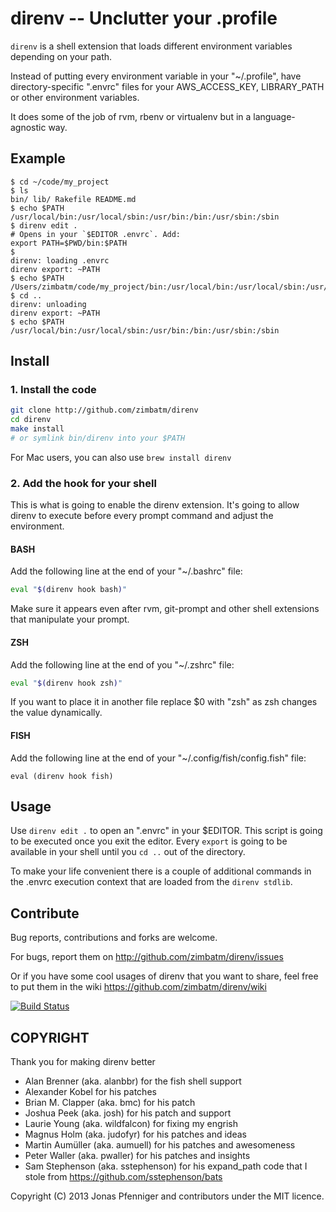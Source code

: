 direnv -- Unclutter your .profile
=================================

`direnv` is a shell extension that loads different environment variables
depending on your path.

Instead of putting every environment variable in your "~/.profile", have
directory-specific ".envrc" files for your AWS_ACCESS_KEY, LIBRARY_PATH or
other environment variables.

It does some of the job of rvm, rbenv or virtualenv but in a
language-agnostic way.

## Example

```
$ cd ~/code/my_project
$ ls
bin/ lib/ Rakefile README.md
$ echo $PATH
/usr/local/bin:/usr/local/sbin:/usr/bin:/bin:/usr/sbin:/sbin
$ direnv edit .
# Opens in your `$EDITOR .envrc`. Add:
export PATH=$PWD/bin:$PATH
$
direnv: loading .envrc
direnv export: ~PATH
$ echo $PATH
/Users/zimbatm/code/my_project/bin:/usr/local/bin:/usr/local/sbin:/usr/bin:/bin:/usr/sbin:/sbin
$ cd ..
direnv: unloading
direnv export: ~PATH
$ echo $PATH
/usr/local/bin:/usr/local/sbin:/usr/bin:/bin:/usr/sbin:/sbin
```

## Install

### 1. Install the code

```bash
git clone http://github.com/zimbatm/direnv
cd direnv
make install
# or symlink bin/direnv into your $PATH
```

For Mac users, you can also use `brew install direnv`

### 2. Add the hook for your shell

This is what is going to enable the direnv extension. It's going to allow
direnv to execute before every prompt command and adjust the environment.

#### BASH

Add the following line at the end of your "~/.bashrc" file:
```bash
eval "$(direnv hook bash)"
```

Make sure it appears even after rvm, git-prompt and other shell extensions
that manipulate your prompt.

#### ZSH

Add the following line at the end of you "~/.zshrc" file:

```zsh
eval "$(direnv hook zsh)"
```

If you want to place it in another file replace $0 with "zsh" as zsh changes
the value dynamically.

#### FISH

Add the following line at the end of your "~/.config/fish/config.fish" file:

```fish
eval (direnv hook fish)
```

## Usage

Use `direnv edit .` to open an ".envrc" in your $EDITOR. This script is going
to be executed once you exit the editor. Every `export` is going to be
available in your shell until you `cd ..` out of the directory.

To make your life convenient there is a couple of additional commands in the
.envrc execution context that are loaded from the `direnv stdlib`.

## Contribute

Bug reports, contributions and forks are welcome.

For bugs, report them on <http://github.com/zimbatm/direnv/issues>

Or if you have some cool usages of direnv that you want to share, feel free
to put them in the wiki <https://github.com/zimbatm/direnv/wiki>

[![Build Status](https://api.travis-ci.org/zimbatm/direnv.png?branch=master)](http://travis-ci.org/zimbatm/direnv)

## COPYRIGHT

Thank you for making direnv better

* Alan Brenner (aka. alanbbr) for the fish shell support
* Alexander Kobel for his patches
* Brian M. Clapper (aka. bmc) for his patch
* Joshua Peek (aka. josh) for his patch and support
* Laurie Young (aka. wildfalcon) for fixing my engrish
* Magnus Holm (aka. judofyr) for his patches and ideas
* Martin Aumüller (aka. aumuell) for his patches and awesomeness
* Peter Waller (aka. pwaller) for his patches and insights
* Sam Stephenson (aka. sstephenson) for his expand_path code that I stole from https://github.com/sstephenson/bats

Copyright (C) 2013 Jonas Pfenniger and contributors under the MIT licence.
